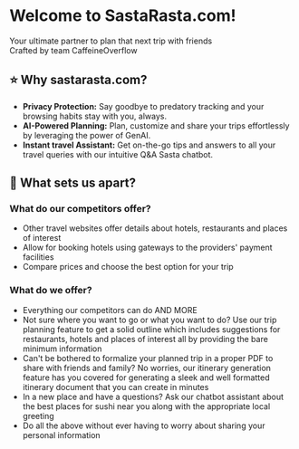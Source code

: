 # Welcome to SastaRasta.com! 
Your ultimate partner to plan that next trip with friends  
Crafted by team CaffeineOverflow

## :star: Why sastarasta.com?
- **Privacy Protection:** Say goodbye to predatory tracking and your browsing habits stay with you, always.
- **AI-Powered Planning:** Plan, customize and share your trips effortlessly by leveraging the power of GenAI.
- **Instant travel Assistant:** Get on-the-go tips and answers to all your travel queries with our intuitive Q&A Sasta chatbot.

## :hammer: What sets us apart?

### What do our competitors offer?
- Other travel websites offer details about hotels, restaurants and places of interest
- Allow for booking hotels using gateways to the providers' payment facilities
- Compare prices and choose the best option for your trip

### What do we offer?
- Everything our competitors can do AND MORE
- Not sure where you want to go or what you want to do? Use our trip planning feature to get a solid outline which includes suggestions for restaurants, hotels and places of interest all by providing the bare minimum information
- Can't be bothered to formalize your planned trip in a proper PDF to share with friends and family? No worries, our itinerary generation feature has you covered for generating a sleek and well formatted itinerary document that you can create in minutes
- In a new place and have a questions? Ask our chatbot assistant about the best places for sushi near you along with the appropriate local greeting
- Do all the above without ever having to worry about sharing your personal information
